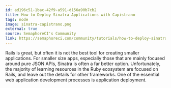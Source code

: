 ```yaml
---
id: ad196c51-1bac-42f9-a591-d156a90b7cb2
title: How to Deploy Sinatra Applications with Capistrano
tags: node
image: sinatra-capistrano.png
external: true
source: SemaphoreCI's Community
link: https://semaphoreci.com/community/tutorials/how-to-deploy-sinatra-applications-with-capistrano
---
```


Rails is great, but often it is not the best tool for creating smaller
applications. For smaller size apps, especially those that are mainly focused
around pure JSON APIs, Sinatra is often a far better option. Unfortunately, the
majority of learning resources in the Ruby ecosystem are focused on Rails, and
leave out the details for other frameworks. One of the essential web application
development processes is application deployment.
